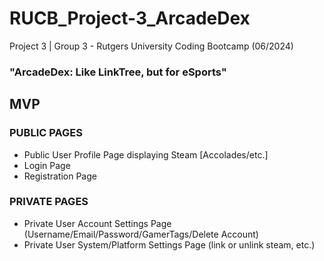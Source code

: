# RUCB_Project-3_ArcadeDex
Project 3 | Group 3 - Rutgers University Coding Bootcamp (06/2024)
### "ArcadeDex: Like LinkTree, but for eSports"

## MVP
### PUBLIC PAGES
- Public User Profile Page displaying Steam [Accolades/etc.]
- Login Page
- Registration Page
### PRIVATE PAGES
- Private User Account Settings Page (Username/Email/Password/GamerTags/Delete Account)
- Private User System/Platform Settings Page (link or unlink steam, etc.)
